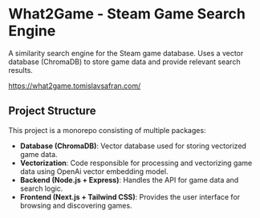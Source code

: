 # What2Game - Steam Game Search Engine

A similarity search engine for the Steam game database. Uses a vector database (ChromaDB) to store game data and provide relevant search results.

https://what2game.tomislavsafran.com/

## Project Structure

This project is a monorepo consisting of multiple packages:
- **Database (ChromaDB)**: Vector database used for storing vectorized game data.
- **Vectorization**: Code responsible for processing and vectorizing game data using OpenAi vector embedding model.
- **Backend (Node.js + Express)**: Handles the API for game data and search logic.
- **Frontend (Next.js + Tailwind CSS)**: Provides the user interface for browsing and discovering games.
